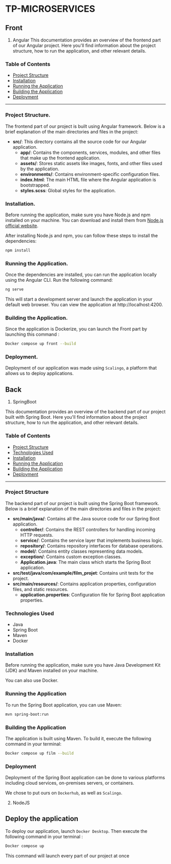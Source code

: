 # TP-MICROSERVICES

## Front
1. Angular
This documentation provides an overview of the frontend part of our Angular project. Here you'll find information about the project structure, how to run the application, and other relevant details.

### Table of Contents
- [Project Structure](#project-structure)
- [Installation](#installation)
- [Running the Application](#running-the-application)
- [Building the Application](#building-the-application)
- [Deployment](#deployment)

---

### Project Structure.
The frontend part of our project is built using Angular framework. Below is a brief explanation of the main directories and files in the project:

- **src/**: This directory contains all the source code for our Angular application.
  - **app/**: Contains the components, services, modules, and other files that make up the frontend application.
  - **assets/**: Stores static assets like images, fonts, and other files used by the application.
  - **environments/**: Contains environment-specific configuration files.
  - **index.html**: The main HTML file where the Angular application is bootstrapped.
  - **styles.scss**: Global styles for the application.

### Installation.
Before running the application, make sure you have Node.js and npm installed on your machine. You can download and install them from [Node.js official website](https://nodejs.org/).

After installing Node.js and npm, you can follow these steps to install the dependencies:

```bash
npm install
```

### Running the Application.

Once the dependencies are installed, you can run the application locally using the Angular CLI. Run the following command:

```bash
ng serve
```

This will start a development server and launch the application in your default web browser. You can view the application at http://localhost:4200.

### Building the Application.

Since the application is Dockerize, you can launch the Front part by launching this command :

```bash
Docker compose up front --build
```

### Deployment.

Deployment of our application was made using `Scalingo`,  a platform that allows us to deploy applications. 

## Back
1. SpringBoot

This documentation provides an overview of the backend part of our project built with Spring Boot. Here you'll find information about the project structure, how to run the application, and other relevant details.

### Table of Contents
- [Project Structure](#project-structure)
- [Technologies Used](#technologies-used)
- [Installation](#installation)
- [Running the Application](#running-the-application)
- [Building the Application](#building-the-application)
- [Deployment](#deployment)

---

### Project Structure
The backend part of our project is built using the Spring Boot framework. Below is a brief explanation of the main directories and files in the project:

- **src/main/java/**: Contains all the Java source code for our Spring Boot application.
  - **controller/**: Contains the REST controllers for handling incoming HTTP requests.
  - **service/**: Contains the service layer that implements business logic.
  - **repository/**: Contains repository interfaces for database operations.
  - **model/**: Contains entity classes representing data models.
  - **exception/**: Contains custom exception classes.
  - **Application.java**: The main  class which starts the Spring Boot application.
- **src/test/java/com/example/film_projet**:  Contains unit tests for the project.
- **src/main/resources/**: Contains application properties, configuration files, and static resources.
  - **application.properties**: Configuration file for Spring Boot application properties.

### Technologies Used
- Java
- Spring Boot
- Maven
- Docker

### Installation
Before running the application, make sure you have Java Development Kit (JDK) and Maven installed on your machine.

You can also use Docker.

### Running the Application
To run the Spring Boot application, you can use Maven:

```bash
mvn spring-boot:run
```

### Building the Application
The application is built using Maven. To build it, execute the following command in your terminal:

```bash
Docker compose up film --build
```

### Deployment
Deployment of the Spring Boot application can be done to various platforms including cloud services, on-premises servers, or containers.

We chose to put ours on `Dockerhub`, as well as `Scalingo`.

2. NodeJS

## Deploy the application

To deploy our application, launch ``Docker Desktop``. Then execute the following command in your terminal : 

```bash
Docker compose up
```

This command will launch every part of our project at once